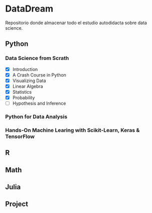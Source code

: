 # DataDream

Repositorio donde almacenar todo el estudio autodidacta sobre data science.

## Python

### Data Science from Scrath

- [x] Introduction
- [x] A Crash Course in Python
- [x] Visualizing Data
- [x] Linear Algebra
- [x] Statistics
- [x] Probability
- [ ] Hypothesis and Inference
 
### Python for Data Analysis

### Hands-On Machine Learing with Scikit-Learn, Keras & TensorFlow

## R

## Math

## Julia

## Project
